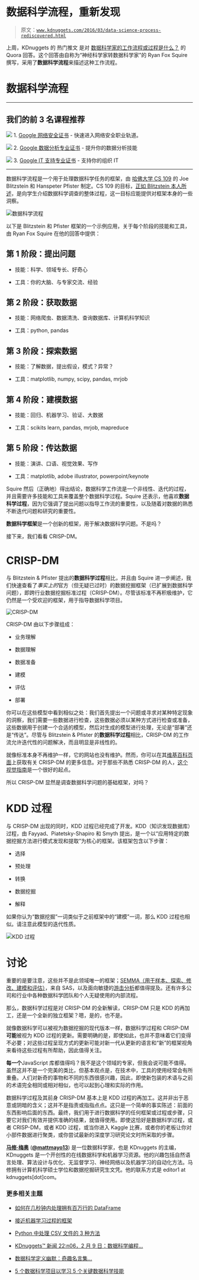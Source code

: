 # 数据科学流程，重新发现

> 原文：[`www.kdnuggets.com/2016/03/data-science-process-rediscovered.html`](https://www.kdnuggets.com/2016/03/data-science-process-rediscovered.html)

上周，KDnuggets 的 热门推文 是对 [数据科学家的工作流程或过程是什么？](https://www.quora.com/What-is-the-work-flow-or-process-of-a-data-scientist) 的 Quora 回答。这个回答由自称为“神经科学家转数据科学家”的 Ryan Fox Squire 撰写，采用了**数据科学流程**来描述这种工作流程。

# 数据科学流程

* * *

## 我们的前 3 名课程推荐

![](img/0244c01ba9267c002ef39d4907e0b8fb.png) 1\. [Google 网络安全证书](https://www.kdnuggets.com/google-cybersecurity) - 快速进入网络安全职业轨道。

![](img/e225c49c3c91745821c8c0368bf04711.png) 2\. [Google 数据分析专业证书](https://www.kdnuggets.com/google-data-analytics) - 提升你的数据分析技能

![](img/0244c01ba9267c002ef39d4907e0b8fb.png) 3\. [Google IT 支持专业证书](https://www.kdnuggets.com/google-itsupport) - 支持你的组织 IT

* * *

数据科学流程是一个用于处理数据科学任务的框架，由 [哈佛大学 CS 109](http://cs109.github.io/2015/) 的 Joe Blitzstein 和 Hanspeter Pfister 制定。CS 109 的目标，[正如 Blitzstein 本人所述](https://www.quora.com/What-is-it-like-to-design-a-data-science-class/answer/Joe-Blitzstein)，是向学生介绍数据科学调查的整体过程，这一目标应能提供对框架本身的一些洞察。

![数据科学流程](img/8c35bb29ba26f10d01895dde8cadb9b3.png)

以下是 Blitzstein 和 Pfister 框架的一个示例应用，关于每个阶段的技能和工具，由 Ryan Fox Squire 在他的回答中提供：

## **第 1 阶段：提出问题**

+   技能：科学、领域专长、好奇心

+   工具：你的大脑、与专家交流、经验

## **第 2 阶段：获取数据**

+   技能：网络爬虫、数据清洗、查询数据库、计算机科学知识

+   工具：python, pandas

## **第 3 阶段：探索数据**

+   技能：了解数据，提出假设，模式？异常？

+   工具：matplotlib, numpy, scipy, pandas, mrjob

## **第 4 阶段：建模数据**

+   技能：回归、机器学习、验证、大数据

+   工具：scikits learn, pandas, mrjob, mapreduce

## **第 5 阶段：传达数据**

+   技能：演讲、口语、视觉效果、写作

+   工具：matplotlib, adobe illustrator, powerpoint/keynote

Squire 然后（正确地）得出结论，数据科学工作流是一个非线性、迭代的过程，并且需要许多技能和工具来覆盖整个数据科学过程。Squire 还表示，他喜欢**数据科学过程**，因为它强调了提出问题以指导工作流的重要性，以及随着对数据的熟悉不断迭代问题和研究的重要性。

**数据科学框架**是一个创新的框架，用于解决数据科学问题。不是吗？

接下来，我们看看 CRISP-DM。

# CRISP-DM

与 Blitzstein & Pfister 提出的**数据科学过程**相比，并且由 Squire 进一步阐述，我们快速查看了*事实上的*官方（但无疑已过时）的数据挖掘框架（已扩展到数据科学问题），即跨行业数据挖掘标准过程（CRISP-DM）。尽管该标准不再积极维护，它仍然是一个受欢迎的框架，用于指导数据科学项目。

![CRISP-DM](img/be6c714cc339c448a57ba9649fc27aa4.png)

CRISP-DM 由以下步骤组成：

+   业务理解

+   数据理解

+   数据准备

+   建模

+   评估

+   部署

你可以在这些模型中看到相似之处：我们首先提出一个问题或寻求对某种特定现象的洞察，我们需要一些数据进行检查，这些数据必须以某种方式进行检查或准备，这些数据用于创建一个合适的模型，然后对生成的模型进行处理，无论是“部署”还是“传达”。尽管与 Blitzstein & Pfister 的**数据科学过程**相比，CRISP-DM 的工作流允许迭代性的问题解决，而且明显是非线性的。

就像标准本身不再维护一样，它的网站也没有维护。然而，你可以在其[维基百科页面](https://en.wikipedia.org/wiki/Cross_Industry_Standard_Process_for_Data_Mining)上获取有关 CRISP-DM 的更多信息。对于那些不熟悉 CRISP-DM 的人，[这个视觉指南](https://exde.files.wordpress.com/2009/03/crisp_visualguide.pdf)是一个很好的起点。

所以 CRISP-DM 显然是调查数据科学问题的基础框架，对吗？

# KDD 过程

与 CRISP-DM 出现的同时，KDD 过程已经完成了开发。KDD（知识发现数据库）过程，由 Fayyad、Piatetsky-Shapiro 和 Smyth 提出，是一个以“应用特定的数据挖掘方法进行模式发现和提取”为核心的框架。该框架包含以下步骤：

+   选择

+   预处理

+   转换

+   数据挖掘

+   解释

如果你认为“数据挖掘”一词类似于之前框架中的“建模”一词，那么 KDD 过程也相似。请注意此模型的迭代性质。

![KDD 过程](https://i.imgur.com/Vl94RJd.jpg)

# 讨论

重要的是要注意，这些并不是此领域唯一的框架；[SEMMA（用于样本、探索、修改、建模和评估）](https://en.wikipedia.org/wiki/SEMMA)，来自 SAS，以及面向敏捷的[游击分析](http://guerrilla-analytics.net/)都值得提及。还有许多公司和行业中各种数据科学团队和个人无疑使用的内部流程。

那么，数据科学过程是对 CRISP-DM 的全新解读，CRISP-DM 只是 KDD 的再加工，还是一个全新的独立框架？嗯，是的，也不是。

就像数据科学可以被视为数据挖掘的现代版本一样，数据科学过程和 CRISP-DM **可能**被视为 KDD 过程的更新。需要明确的是，即使如此，也并不意味着它们变得不必要；对这些过程呈现方式的更新可能对新一代从更新的语言和“新”的框架视角来看待这些过程有所帮助，因此值得关注。

**每一个**JavaScript 库都值得吗？我不是这个领域的专家，但我会说可能不值得。虽然这并不是一个完美的类比，但基本观点是，在技术中，工具的使用经常会有所重叠。人们对新奇的事物和不同的东西很感兴趣，因此，即使新包装的术语与之前的术语完全相同或相对相似，也可以起到心理和实际的作用。

数据科学过程及其前身 CRISP-DM 基本上是 KDD 过程的再加工。这并非出于恶意或阴暗的含义；这并不是指责或指指点点。这只是一个简单的事实陈述：前面的东西影响后面的东西。最终，我们用于进行数据科学的任何框架或过程或步骤，只要它对我们有效并提供准确的结果，就值得使用。即使这恰好是数据科学过程，或者 CRISP-DM，或者 KDD 过程，或当你进入 Kaggle 比赛，或者你的老板让你对小部件数据进行聚类，或你尝试最新的深度学习研究论文时所采取的步骤。

**[马修·梅奥](https://www.linkedin.com/in/mattmayo13/)** ([**@mattmayo13**](https://twitter.com/mattmayo13)) 是一位数据科学家，也是 KDnuggets 的主编，KDnuggets 是一个开创性的在线数据科学和机器学习资源。他的兴趣包括自然语言处理、算法设计与优化、无监督学习、神经网络以及机器学习的自动化方法。马修拥有计算机科学硕士学位和数据挖掘研究生文凭。他的联系方式是 editor1 at kdnuggets[dot]com。

### 更多相关主题

+   [如何在几秒钟内处理拥有百万行的 DataFrame](https://www.kdnuggets.com/2022/01/process-dataframe-millions-rows-seconds.html)

+   [接近机器学习过程的框架](https://www.kdnuggets.com/2018/05/general-approaches-machine-learning-process.html)

+   [Python 中处理 CSV 文件的 3 种方法](https://www.kdnuggets.com/2022/10/3-ways-process-csv-files-python.html)

+   [KDnuggets™ 新闻 22:n06，2 月 9 日：数据科学编程…](https://www.kdnuggets.com/2022/n06.html)

+   [数据科学定义幽默：奇趣名言集…](https://www.kdnuggets.com/2022/02/data-science-definition-humor.html)

+   [5 个数据科学项目以学习 5 个关键数据科学技能](https://www.kdnuggets.com/2022/03/5-data-science-projects-learn-5-critical-data-science-skills.html)
